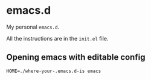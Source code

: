 # emacs.d

My personal `emacs.d`.

All the instructions are in the `init.el` file.

## Opening emacs with editable config

```
HOME=./where-your-.emacs.d-is emacs
```
